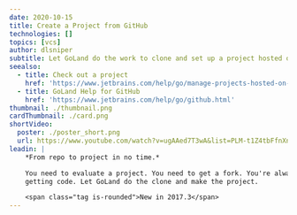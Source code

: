 ```yaml
---
date: 2020-10-15
title: Create a Project from GitHub
technologies: []
topics: [vcs]
author: dlsniper
subtitle: Let GoLand do the work to clone and set up a project hosted on GitHub.
seealso:
  - title: Check out a project
    href: 'https://www.jetbrains.com/help/go/manage-projects-hosted-on-github.html#clone-from-GitHub'
  - title: GoLand Help for GitHub
    href: 'https://www.jetbrains.com/help/go/github.html'
thumbnail: ./thumbnail.png
cardThumbnail: ./card.png
shortVideo:
  poster: ./poster_short.png
  url: https://www.youtube.com/watch?v=ugAAed7T3wA&list=PLM-t1Z4tbFfnXnghmtk6WVz10_pivOw25&index=32&t=0s
leadin: |
    *From repo to project in no time.*

    You need to evaluate a project. You need to get a fork. You're always
    getting code. Let GoLand do the clone and make the project.

    <span class="tag is-rounded">New in 2017.3</span>
---
```

